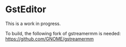 # GstEditor

This is a work in progress.  

To build, the following fork of gstreamermm is needed:  
https://github.com/GNOME/gstreamermm
